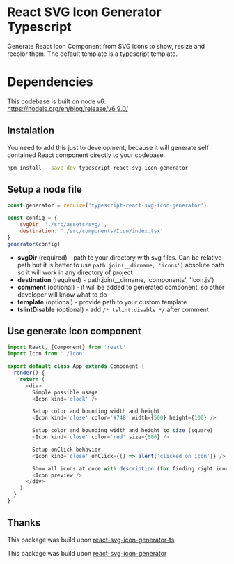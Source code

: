 React SVG Icon Generator Typescript
========================

Generate React Icon Component from SVG icons to show, resize and recolor them.
The default template is a typescript template.

# Dependencies

This codebase is built on node v6: https://nodejs.org/en/blog/release/v6.9.0/

## Instalation

You need to add this just to development, because it will generate self contained React component directly to your codebase.

```bash
npm install --save-dev typescript-react-svg-icon-generator
```

## Setup a node file


```js
const generator = require('typescript-react-svg-icon-generator')

const config = {
    svgDir: './src/assets/svg/',
    destination: './src/components/Icon/index.tsx'
}
generator(config)
```

- **svgDir** (required) - path to your directory with svg files. Can be relative path but it is better to use `path.join(__dirname, 'icons')` absolute path so it will work in any directory of project
- **destination** (required) -  path.join(__dirname, 'components', 'Icon.js')
- **comment** (optional) - it will be added to generated component, so other developer will know what to do
- **template** (optional) - provide path to your custom template
- **tslintDisable** (optional) - add `/* tslint:disable */` after comment

## Use generate Icon component

```js
import React, {Component} from 'react'
import Icon from './Icon'

export default class App extends Component {
  render() {
    return (
      <div>
        Simple possible usage
        <Icon kind='clock' />

        Setup color and bounding width and height
        <Icon kind='close' color='#748' width={500} height={100} />

        Setup color and bounding width and height to size (square)
        <Icon kind='close' color='red' size={600} />

        Setup onClick behavior
        <Icon kind='close' onClick={() => alert('clicked on icon')} />

        Show all icons at once with description (for finding right icon)
        <Icon preview />
      </div>
    )
  }
}
```

## Thanks

This package was build upon [react-svg-icon-generator-ts](https://github.com/peeter-tomberg/react-svg-icon-generator)

This package was build upon [react-svg-icon-generator](https://github.com/blueberryapps/react-svg-icon-generator)
